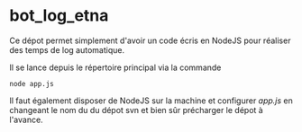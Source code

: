 # bot_log_etna

Ce dépot permet simplement d'avoir un code écris en NodeJS pour réaliser des temps de log automatique.

Il se lance depuis le répertoire principal via la commande

    node app.js

Il faut également disposer de NodeJS sur la machine et configurer *app.js* en changeant le nom du du dépot svn et bien sûr précharger le dépot à l'avance.
  
